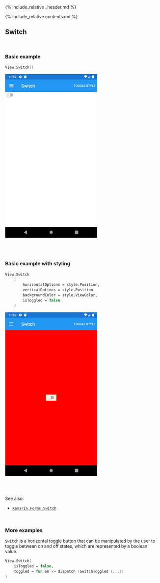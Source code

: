 {% include_relative _header.md %}

{% include_relative contents.md %}

Switch
--------

<br /> 

### Basic example


```fsharp 
View.Switch()
```

<img src="images/views/Switch-adr-basic.png" width="300">

<br /> <br /> 

### Basic example with styling

```fsharp 
View.Switch
    (
        horizontalOptions = style.Position,
        verticalOptions = style.Position,
        backgroundColor = style.ViewColor,
        isToggled = false
    )
```


<img src="images/views/Switch-adr-styled.png" width="300">

<br /> <br /> 

See also:

* [`Xamarin.Forms.Switch`](https://docs.microsoft.com/en-us/dotnet/api/Xamarin.Forms.Switch)

<br /> 

### More examples

`Switch` is a horizontal toggle button that can be manipulated by the user to toggle between on and off states, which are represented by a boolean value. 

```fsharp 
View.Switch(
    isToggled = false, 
    toggled = fun on -> dispatch (SwitchToggled (...))
)
```